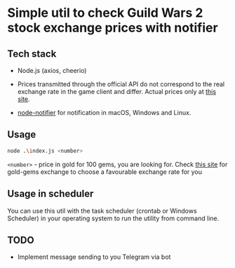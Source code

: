 # Simple util to check Guild Wars 2 stock exchange prices with notifier

## Tech stack

* Node.js (axios, cheerio)

* Prices transmitted through the official API do not correspond to the real exchange rate in the game client and differ. Actual prices only at [this site](https://www.gw2tp.com/gems).

* [node-notifier](https://github.com/mikaelbr/node-notifier) for notification in macOS, Windows and Linux.

## Usage

```bash
node .\index.js <number>
```

`<number>` - price in gold for 100 gems, you are looking for. Check [this site](https://www.gw2tp.com/gems) for gold-gems exchange to choose a favourable exchange rate for you

## Usage in scheduler

You can use this util with the task scheduler (crontab or Windows Scheduler) in your operating system to run the utility from command line.

## TODO

* Implement message sending to you Telegram via bot
